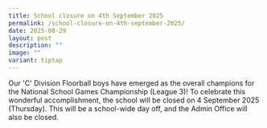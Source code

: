 ```yaml
---
title: School closure on 4th September 2025
permalink: /school-closure-on-4th-september-2025/
date: 2025-08-29
layout: post
description: ""
image: ""
variant: tiptap
---
```

<p>Our 'C' Division Floorball boys have emerged as the overall champions
for the National School Games Championship (League 3)! To celebrate this
wonderful accomplishment, the school will be closed on 4 September 2025
(Thursday). This will be a school-wide day off, and the Admin Office will
also be closed.</p>